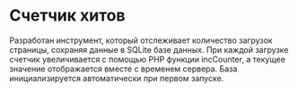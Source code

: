 # Счетчик хитов

Разработан инструмент, который отслеживает количество загрузок страницы, сохраняя данные в SQLite базе данных. При каждой загрузке счетчик увеличивается с помощью PHP функции incCounter, а текущее значение отображается вместе с временем сервера. База инициализируется автоматически при первом запуске.
